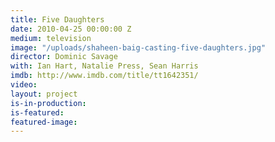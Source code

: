 ```yaml
---
title: Five Daughters
date: 2010-04-25 00:00:00 Z
medium: television
image: "/uploads/shaheen-baig-casting-five-daughters.jpg"
director: Dominic Savage
with: Ian Hart, Natalie Press, Sean Harris
imdb: http://www.imdb.com/title/tt1642351/
video: 
layout: project
is-in-production: 
is-featured: 
featured-image: 
---
```


